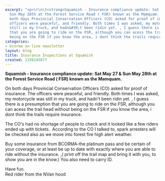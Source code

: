 ```yaml
---
excerpt: "<p>\r\n\t<strong>Squamish - Insurance compliance update: Sat May 27 &amp;
  Sun May 28th at the Forest Service Road ( FSR) known as the Mamquam. </strong></p>\r\n<p>\r\n\tOn
  both days Provincial Conservation Officers (CO) asked for proof of insurance. The
  officers were peaceful, and friendly. Both times I was asked, my motorcycle was
  still in my truck, and hadn&#39;t been ridin yet. , I guess there is a presumption
  that you are going to ride on the FSR, although you can acess the trail head without
  being on the FSR if you know the area, i dont think the trails require insurance.</p>"
categories:
- bcorma on-line newsletter
layout: blog
title: Insurance Inspections at Squamish
created: 1338245077
---
```

<p>
	<strong>Squamish - Insurance compliance update: Sat May 27 &amp; Sun May 28th at the Forest Service Road ( FSR) known as the Mamquam. </strong></p>
<p>
	On both days Provincial Conservation Officers (CO) asked for proof of insurance. The officers were peaceful, and friendly. Both times I was asked, my motorcycle was still in my truck, and hadn&#39;t been ridin yet. , I guess there is a presumption that you are going to ride on the FSR, although you can acess the trail head without being on the FSR if you know the area, i dont think the trails require insurance.</p>
<p>
	The CO&#39;s had no shortage of people to check and it looked like a few riders ended up with tickets.&nbsp; According to the CO I talked to, spark arresters will be checked also as we move into forest fire high alert weather.</p>
<p>
	Buy some insurance from BCORMA-the platinum pass and be certain of your coverage, or at least be up to date with exactly where you are able to ride without the insurance. ,( print off the trail map and bring it with you, to show you are in the know.) You also need to carry ID.</p>
<p>
	Have fun.<br />
	Red rider from the NVan hood</p>
